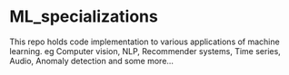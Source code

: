 # ML_specializations
This repo holds code implementation to various applications of machine learning. eg Computer vision, NLP, Recommender systems, Time series, Audio, Anomaly detection and some more... 
